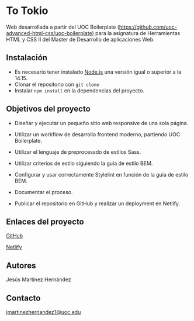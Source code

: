 # To Tokio

Web desarrollada a partir del UOC Boilerplate (https://github.com/uoc-advanced-html-css/uoc-boilerplate) para la asignatura de Herramientas HTML y CSS II del Master de Desarrollo de aplicaciones Web.

## Instalación

- Es necesario tener instalado [Node.js](http://nodejs.org/) una versión igual o superior a la 14.15.
- Clonar el repositorio con `git clone`
- Instalar `npm install` en la dependencias del proyecto.


## Objetivos del proyecto

- Diseñar y ejecutar un pequeño sitio web responsive de una sola página.

- Utilizar un workflow de desarrollo frontend moderno, partiendo UOC Boilerplate.

- Utilizar el lenguaje de preprocesado de estilos Sass.

- Utilizar criterios de estilo siguiendo la guía de estilo BEM.

- Configurar y usar correctamente Stylelint en función de la guía de estilo BEM.

- Documentar el proceso.

- Publicar el repositorio en GitHub y realizar un deployment en Netlify.


## Enlaces del proyecto

[GitHub](https://github.com/jmartinezhernandez/to-tokio)

[Netlify](https://main--to-tokio.netlify.app/)

## Autores

Jesús Martínez Hernández


## Contacto

jmartinezhernandez1@uoc.edu




